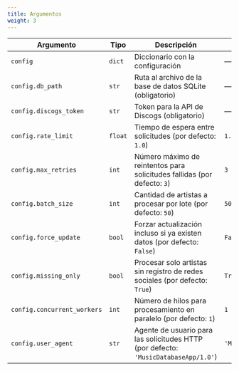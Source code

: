 ```yaml
---
title: Argumentos
weight: 3
---
```


| Argumento                   | Tipo    | Descripción                                                                         | Valor por Defecto        |
| --------------------------- | ------- | ----------------------------------------------------------------------------------- | ------------------------ |
| `config`                    | `dict`  | Diccionario con la configuración                                                    | —                        |
| `config.db_path`            | `str`   | Ruta al archivo de la base de datos SQLite (obligatorio)                            | —                        |
| `config.discogs_token`      | `str`   | Token para la API de Discogs (obligatorio)                                          | —                        |
| `config.rate_limit`         | `float` | Tiempo de espera entre solicitudes (por defecto: `1.0`)                             | `1.0`                    |
| `config.max_retries`        | `int`   | Número máximo de reintentos para solicitudes fallidas (por defecto: `3`)            | `3`                      |
| `config.batch_size`         | `int`   | Cantidad de artistas a procesar por lote (por defecto: `50`)                        | `50`                     |
| `config.force_update`       | `bool`  | Forzar actualización incluso si ya existen datos (por defecto: `False`)             | `False`                  |
| `config.missing_only`       | `bool`  | Procesar solo artistas sin registro de redes sociales (por defecto: `True`)         | `True`                   |
| `config.concurrent_workers` | `int`   | Número de hilos para procesamiento en paralelo (por defecto: `1`)                   | `1`                      |
| `config.user_agent`         | `str`   | Agente de usuario para las solicitudes HTTP (por defecto: `'MusicDatabaseApp/1.0'`) | `'MusicDatabaseApp/1.0'` |